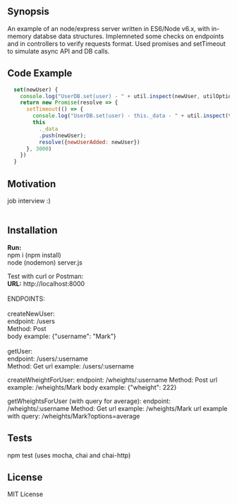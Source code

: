 ## Synopsis
An example of an node/express server written in ES6/Node v6.x, with in-memory databse data structures. Implemneted some checks on endpoints and in controllers to verify requests format. Used promises and setTimeout to simulate async API and DB calls.

## Code Example
```javascript
  set(newUser) {  
    console.log("UserDB.set(user) - " + util.inspect(newUser, utilOptions))  
    return new Promise(resolve => {  
      setTimeout(() => {  
        console.log("UserDB.set(user) - this._data - " + util.inspect(this._data, utilOptions));  
        this  
          ._data  
          .push(newUser);  
          resolve({newUserAdded: newUser})  
      }, 3000)  
    })  
  }  
```
## Motivation
job interview :)<br />
<br />
## Installation
**Run:**<br />
npm i (npm install)<br />
node (nodemon) server.js<br />

Test with curl or Postman:<br />
**URL:** http://localhost:8000<br />
<br />
ENDPOINTS:<br />
<br />
createNewUser:<br />
endpoint: /users<br />
Method: Post <br />
body example: {"username": "Mark"}<br />
<br />
getUser:<br />
endpoint: /users/:username<br />
Method: Get 
url example: /users/:username

createWheightForUser:
endpoint: /wheights/:username
Method: Post 
url example: /wheights/Mark
body example: {"wheight": 222}

getWheightsForUser (with query for average):
endpoint: /wheights/:username
Method: Get 
url example: /wheights/Mark
url example with query: /wheights/Mark?options=average

## Tests
npm test (uses mocha, chai and chai-http)

## License
MIT License